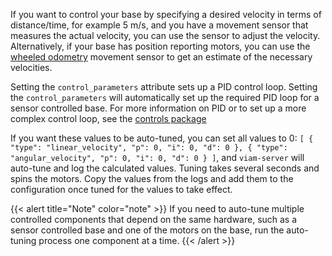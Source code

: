 If you want to control your base by specifying a desired velocity in terms of distance/time, for example 5 m/s, and you have a movement sensor that measures the actual velocity, you can use the sensor to adjust the velocity.
Alternatively, if your base has position reporting motors, you can use the [wheeled odometry](/components/movement-sensor/wheeled-odometry/) movement sensor to get an estimate of the necessary velocities.

Setting the `control_parameters` attribute sets up a PID control loop.
Setting the `control_parameters` will automatically set up the required PID loop for a sensor controlled base.
For more information on PID or to set up a more complex control loop, see the [controls package](/internals/controls-package/)

If you want these values to be auto-tuned, you can set all values to 0: `[ { "type": "linear_velocity", "p": 0, "i": 0, "d": 0 }, { "type": "angular_velocity", "p": 0, "i": 0, "d": 0 } ]`, and `viam-server` will auto-tune and log the calculated values.
Tuning takes several seconds and spins the motors.
Copy the values from the logs and add them to the configuration once tuned for the values to take effect.

{{< alert title="Note" color="note" >}}
If you need to auto-tune multiple controlled components that depend on the same hardware, such as a sensor controlled base and one of the motors on the base, run the auto-tuning process one component at a time.
{{< /alert >}}
